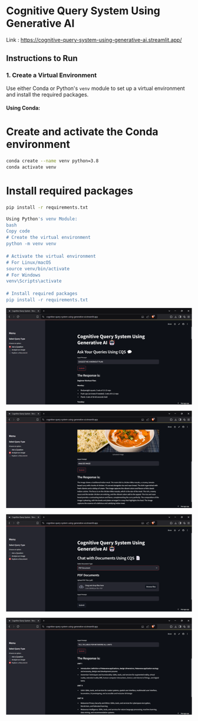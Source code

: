 # Cognitive Query System Using Generative AI

Link : https://cognitive-query-system-using-generative-ai.streamlit.app/

## Instructions to Run

### 1. Create a Virtual Environment

Use either Conda or Python's `venv` module to set up a virtual environment and install the required packages.

#### Using Conda:
# Create and activate the Conda environment

```bash
conda create --name venv python=3.8
conda activate venv
```

# Install required packages
```bash
pip install -r requirements.txt
```
```bash
Using Python's venv Module:
bash
Copy code
# Create the virtual environment
python -m venv venv

# Activate the virtual environment
# For Linux/macOS
source venv/bin/activate
# For Windows
venv\Scripts\activate

# Install required packages
pip install -r requirements.txt
```


![ ](https://github.com/kushalgupta1203/Cognitive-Query-System/blob/master/sample/1.png)


![ ](https://github.com/kushalgupta1203/Cognitive-Query-System/blob/master/sample/2.png)


![ ](https://github.com/kushalgupta1203/Cognitive-Query-System/blob/master/sample/3.png)


![ ](https://github.com/kushalgupta1203/Cognitive-Query-System/blob/master/sample/4.png)


